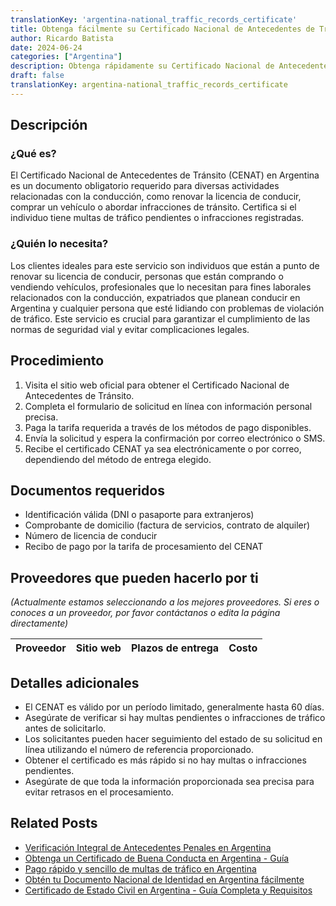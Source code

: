 ```yaml
---
translationKey: 'argentina-national_traffic_records_certificate'
title: Obtenga fácilmente su Certificado Nacional de Antecedentes de Tránsito
author: Ricardo Batista
date: 2024-06-24
categories: ["Argentina"]
description: Obtenga rápidamente su Certificado Nacional de Antecedentes de Tránsito en Argentina. Siga estos pasos y reúna los documentos necesarios.
draft: false
translationKey: argentina-national_traffic_records_certificate
---
```


## Descripción
### ¿Qué es?
El Certificado Nacional de Antecedentes de Tránsito (CENAT) en Argentina es un documento obligatorio requerido para diversas actividades relacionadas con la conducción, como renovar la licencia de conducir, comprar un vehículo o abordar infracciones de tránsito. Certifica si el individuo tiene multas de tráfico pendientes o infracciones registradas.

### ¿Quién lo necesita?
Los clientes ideales para este servicio son individuos que están a punto de renovar su licencia de conducir, personas que están comprando o vendiendo vehículos, profesionales que lo necesitan para fines laborales relacionados con la conducción, expatriados que planean conducir en Argentina y cualquier persona que esté lidiando con problemas de violación de tráfico. Este servicio es crucial para garantizar el cumplimiento de las normas de seguridad vial y evitar complicaciones legales.

## Procedimiento

1. Visita el sitio web oficial para obtener el Certificado Nacional de Antecedentes de Tránsito.
2. Completa el formulario de solicitud en línea con información personal precisa.
3. Paga la tarifa requerida a través de los métodos de pago disponibles.
4. Envía la solicitud y espera la confirmación por correo electrónico o SMS.
5. Recibe el certificado CENAT ya sea electrónicamente o por correo, dependiendo del método de entrega elegido.

## Documentos requeridos

- Identificación válida (DNI o pasaporte para extranjeros)
- Comprobante de domicilio (factura de servicios, contrato de alquiler)
- Número de licencia de conducir
- Recibo de pago por la tarifa de procesamiento del CENAT

## Proveedores que pueden hacerlo por ti
_(Actualmente estamos seleccionando a los mejores proveedores. Si eres o conoces a un proveedor, por favor contáctanos o edita la página directamente)_ 

| Proveedor       |     Sitio web     |     Plazos de entrega    |       Costo     |
| --------------- | --------------- |  :-------------: | :-------------: |

## Detalles adicionales

- El CENAT es válido por un período limitado, generalmente hasta 60 días.
- Asegúrate de verificar si hay multas pendientes o infracciones de tráfico antes de solicitarlo.
- Los solicitantes pueden hacer seguimiento del estado de su solicitud en línea utilizando el número de referencia proporcionado.
- Obtener el certificado es más rápido si no hay multas o infracciones pendientes.
- Asegúrate de que toda la información proporcionada sea precisa para evitar retrasos en el procesamiento.
## Related Posts

- [Verificación Integral de Antecedentes Penales en Argentina](https://tramitit.com/es/guides/argentina/certificado_de_antecedentes_penales/)
- [Obtenga un Certificado de Buena Conducta en Argentina - Guía](https://tramitit.com/es/guides/argentina/certificado_de_buena_conducta/)
- [Pago rápido y sencillo de multas de tráfico en Argentina](https://tramitit.com/es/guides/argentina/pago_de_infracciones_de_tr%C3%A1nsito/)
- [Obtén tu Documento Nacional de Identidad en Argentina fácilmente](https://tramitit.com/es/guides/argentina/documento_nacional_de_identidad/)
- [Certificado de Estado Civil en Argentina - Guía Completa y Requisitos](https://tramitit.com/es/guides/argentina/solicitud_de_certificado_de_solter%C3%ADa/)